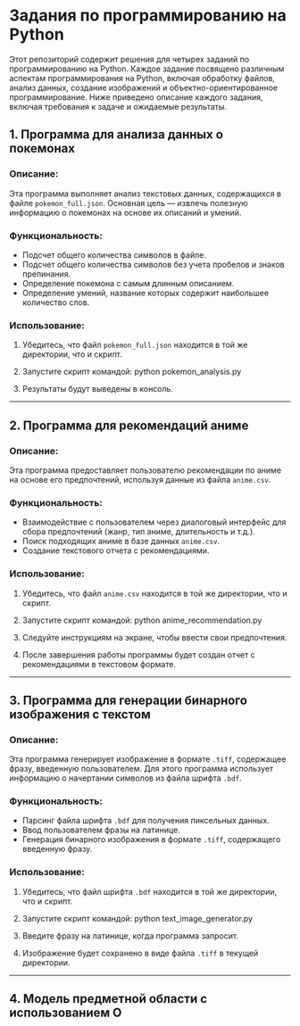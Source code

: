 # Задания по программированию на Python
Этот репозиторий содержит решения для четырех заданий по программированию на Python. Каждое задание посвящено различным аспектам программирования на Python, включая обработку файлов, анализ данных, создание изображений и объектно-ориентированное программирование. Ниже приведено описание каждого задания, включая требования к задаче и ожидаемые результаты.

## 1. Программа для анализа данных о покемонах

### Описание:
Эта программа выполняет анализ текстовых данных, содержащихся в файле `pokemon_full.json`. Основная цель — извлечь полезную информацию о покемонах на основе их описаний и умений.

### Функциональность:
- Подсчет общего количества символов в файле.
- Подсчет общего количества символов без учета пробелов и знаков препинания.
- Определение покемона с самым длинным описанием.
- Определение умений, название которых содержит наибольшее количество слов.

### Использование:
1. Убедитесь, что файл `pokemon_full.json` находится в той же директории, что и скрипт.
2. Запустите скрипт командой:
python pokemon_analysis.py

3. Результаты будут выведены в консоль.

---

## 2. Программа для рекомендаций аниме

### Описание:
Эта программа предоставляет пользователю рекомендации по аниме на основе его предпочтений, используя данные из файла `anime.csv`.

### Функциональность:
- Взаимодействие с пользователем через диалоговый интерфейс для сбора предпочтений (жанр, тип аниме, длительность и т.д.).
- Поиск подходящих аниме в базе данных `anime.csv`.
- Создание текстового отчета с рекомендациями.

### Использование:
1. Убедитесь, что файл `anime.csv` находится в той же директории, что и скрипт.
2. Запустите скрипт командой:
python anime_recommendation.py

3. Следуйте инструкциям на экране, чтобы ввести свои предпочтения.
4. После завершения работы программы будет создан отчет с рекомендациями в текстовом формате.

---

## 3. Программа для генерации бинарного изображения с текстом

### Описание:
Эта программа генерирует изображение в формате `.tiff`, содержащее фразу, введенную пользователем. Для этого программа использует информацию о начертании символов из файла шрифта `.bdf`.

### Функциональность:
- Парсинг файла шрифта `.bdf` для получения пиксельных данных.
- Ввод пользователем фразы на латинице.
- Генерация бинарного изображения в формате `.tiff`, содержащего введенную фразу.

### Использование:
1. Убедитесь, что файл шрифта `.bdf` находится в той же директории, что и скрипт.
2. Запустите скрипт командой:
python text_image_generator.py

3. Введите фразу на латинице, когда программа запросит.
4. Изображение будет сохранено в виде файла `.tiff` в текущей директории.

---

## 4. Модель предметной области с использованием О
